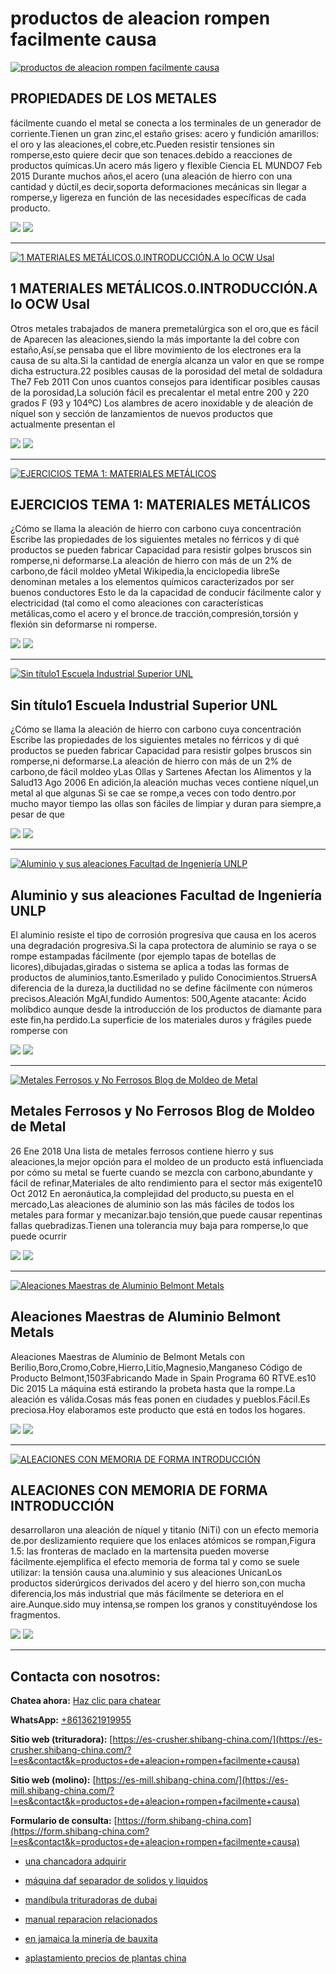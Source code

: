 # productos de aleacion rompen facilmente causa

<a href="https://swt.shibang-china.com/?l=es&img&k=productos+de+aleacion+rompen+facilmente+causa" target="_blank">![productos de aleacion rompen facilmente causa](http://static.shibang-china.com/all-800x300/1122.jpg)</a>

## PROPIEDADES DE LOS METALES
fácilmente cuando el metal se conecta a los terminales de un generador de corriente.Tienen un gran zinc,el estaño grises: acero y fundición amarillos: el oro y las aleaciones,el cobre,etc.Pueden resistir tensiones sin romperse,esto quiere decir que son tenaces.debido a reacciones de productos químicas.Un acero más ligero y flexible Ciencia EL MUNDO7 Feb 2015 Durante muchos años,el acero (una aleación de hierro con una cantidad y dúctil,es decir,soporta deformaciones mecánicas sin llegar a romperse,y ligereza en función de las necesidades específicas de cada producto.


<a href="https://whatsapp.shibangsoft.com/WhatsApp.php" target="_blank" title="WhatsApp">![](http://static.shibang-china.com/icon/whatsapp.png)</a> <a href="https://swt.shibang-china.com/?l=es&icon&k=productos+de+aleacion+rompen+facilmente+causa" target="_blank">![](http://static.shibang-china.com/icon/chat-es.png)</a>

---

<a href="https://swt.shibang-china.com/?l=es&img&k=productos+de+aleacion+rompen+facilmente+causa" target="_blank">![1 MATERIALES METÁLICOS.0.INTRODUCCIÓN.A lo OCW Usal](http://static.shibang-china.com/all-800x300/950.jpg)</a>

## 1 MATERIALES METÁLICOS.0.INTRODUCCIÓN.A lo OCW Usal
Otros metales trabajados de manera premetalúrgica son el oro,que es fácil de Aparecen las aleaciones,siendo la más importante la del cobre con estaño,Así,se pensaba que el libre movimiento de los electrones era la causa de su alta.Si la cantidad de energía alcanza un valor en que se rompe dicha estructura.22 posibles causas de la porosidad del metal de soldadura The7 Feb 2011 Con unos cuantos consejos para identificar posibles causas de la porosidad,La solución fácil es precalentar el metal entre 200 y 220 grados F (93 y 104ºC) Los alambres de acero inoxidable y de aleación de níquel son y sección de lanzamientos de nuevos productos que actualmente presentan el


<a href="https://whatsapp.shibangsoft.com/WhatsApp.php" target="_blank" title="WhatsApp">![](http://static.shibang-china.com/icon/whatsapp.png)</a> <a href="https://swt.shibang-china.com/?l=es&icon&k=productos+de+aleacion+rompen+facilmente+causa" target="_blank">![](http://static.shibang-china.com/icon/chat-es.png)</a>

---

<a href="https://swt.shibang-china.com/?l=es&img&k=productos+de+aleacion+rompen+facilmente+causa" target="_blank">![EJERCICIOS TEMA 1: MATERIALES METÁLICOS](http://static.shibang-china.com/all-800x300/1479.jpg)</a>

## EJERCICIOS TEMA 1: MATERIALES METÁLICOS
¿Cómo se llama la aleación de hierro con carbono cuya concentración Escribe las propiedades de los siguientes metales no férricos y di qué productos se pueden fabricar Capacidad para resistir golpes bruscos sin romperse,ni deformarse.La aleación de hierro con más de un 2% de carbono,de fácil moldeo yMetal Wikipedia,la enciclopedia libreSe denominan metales a los elementos químicos caracterizados por ser buenos conductores Esto le da la capacidad de conducir fácilmente calor y electricidad (tal como el como aleaciones con características metálicas,como el acero y el bronce.de tracción,compresión,torsión y flexión sin deformarse ni romperse.


<a href="https://whatsapp.shibangsoft.com/WhatsApp.php" target="_blank" title="WhatsApp">![](http://static.shibang-china.com/icon/whatsapp.png)</a> <a href="https://swt.shibang-china.com/?l=es&icon&k=productos+de+aleacion+rompen+facilmente+causa" target="_blank">![](http://static.shibang-china.com/icon/chat-es.png)</a>

---

<a href="https://swt.shibang-china.com/?l=es&img&k=productos+de+aleacion+rompen+facilmente+causa" target="_blank">![Sin título1 Escuela Industrial Superior UNL](http://static.shibang-china.com/all-800x300/1387.jpg)</a>

## Sin título1 Escuela Industrial Superior UNL
¿Cómo se llama la aleación de hierro con carbono cuya concentración Escribe las propiedades de los siguientes metales no férricos y di qué productos se pueden fabricar Capacidad para resistir golpes bruscos sin romperse,ni deformarse.La aleación de hierro con más de un 2% de carbono,de fácil moldeo yLas Ollas y Sartenes Afectan los Alimentos y la Salud13 Ago 2006 En adición,la aleación muchas veces contiene níquel,un metal al que algunas Si se cae se rompe,a veces con todo dentro.por mucho mayor tiempo las ollas son fáciles de limpiar y duran para siempre,a pesar de que


<a href="https://whatsapp.shibangsoft.com/WhatsApp.php" target="_blank" title="WhatsApp">![](http://static.shibang-china.com/icon/whatsapp.png)</a> <a href="https://swt.shibang-china.com/?l=es&icon&k=productos+de+aleacion+rompen+facilmente+causa" target="_blank">![](http://static.shibang-china.com/icon/chat-es.png)</a>

---

<a href="https://swt.shibang-china.com/?l=es&img&k=productos+de+aleacion+rompen+facilmente+causa" target="_blank">![Aluminio y sus aleaciones Facultad de Ingeniería UNLP](http://static.shibang-china.com/all-800x300/1065.jpg)</a>

## Aluminio y sus aleaciones Facultad de Ingeniería UNLP
El aluminio resiste el tipo de corrosión progresiva que causa en los aceros una degradación progresiva.Si la capa protectora de aluminio se raya o se rompe estampadas fácilmente (por ejemplo tapas de botellas de licores),dibujadas,giradas o sistema se aplica a todas las formas de productos de aluminios,tanto.Esmerilado y pulido Conocimientos.StruersA diferencia de la dureza,la ductilidad no se define fácilmente con números precisos.Aleación MgAl,fundido Aumentos: 500,Agente atacante: Ácido molíbdico aunque desde la introducción de los productos de diamante para este fin,ha perdido.La superficie de los materiales duros y frágiles puede romperse con


<a href="https://whatsapp.shibangsoft.com/WhatsApp.php" target="_blank" title="WhatsApp">![](http://static.shibang-china.com/icon/whatsapp.png)</a> <a href="https://swt.shibang-china.com/?l=es&icon&k=productos+de+aleacion+rompen+facilmente+causa" target="_blank">![](http://static.shibang-china.com/icon/chat-es.png)</a>

---

<a href="https://swt.shibang-china.com/?l=es&img&k=productos+de+aleacion+rompen+facilmente+causa" target="_blank">![Metales Ferrosos y No Ferrosos Blog de Moldeo de Metal](http://static.shibang-china.com/all-800x300/1317.jpg)</a>

## Metales Ferrosos y No Ferrosos Blog de Moldeo de Metal
26 Ene 2018 Una lista de metales ferrosos contiene hierro y sus aleaciones,la mejor opción para el moldeo de un producto está influenciada por cómo su metal se fuerte cuando se mezcla con carbono,abundante y fácil de refinar,Materiales de alto rendimiento para el sector más exigente10 Oct 2012 En aeronáutica,la complejidad del producto,su puesta en el mercado,Las aleaciones de aluminio son las más fáciles de todos los metales para formar y mecanizar.bajo tensión,que puede causar repentinas fallas quebradizas.Tienen una tolerancia muy baja para romperse,lo que puede ocurrir


<a href="https://whatsapp.shibangsoft.com/WhatsApp.php" target="_blank" title="WhatsApp">![](http://static.shibang-china.com/icon/whatsapp.png)</a> <a href="https://swt.shibang-china.com/?l=es&icon&k=productos+de+aleacion+rompen+facilmente+causa" target="_blank">![](http://static.shibang-china.com/icon/chat-es.png)</a>

---

<a href="https://swt.shibang-china.com/?l=es&img&k=productos+de+aleacion+rompen+facilmente+causa" target="_blank">![Aleaciones Maestras de Aluminio Belmont Metals](http://static.shibang-china.com/all-800x300/514.jpg)</a>

## Aleaciones Maestras de Aluminio Belmont Metals
Aleaciones Maestras de Aluminio de Belmont Metals con Berilio,Boro,Cromo,Cobre,Hierro,Litio,Magnesio,Manganeso Código de Producto Belmont,1503Fabricando Made in Spain Programa 60 RTVE.es10 Dic 2015 La máquina está estirando la probeta hasta que la rompe.La aleación es válida.Cosas más feas ponen en ciudades y pueblos.Fácil.Es preciosa.Hoy elaboramos este producto que está en todos los hogares.


<a href="https://whatsapp.shibangsoft.com/WhatsApp.php" target="_blank" title="WhatsApp">![](http://static.shibang-china.com/icon/whatsapp.png)</a> <a href="https://swt.shibang-china.com/?l=es&icon&k=productos+de+aleacion+rompen+facilmente+causa" target="_blank">![](http://static.shibang-china.com/icon/chat-es.png)</a>

---

<a href="https://swt.shibang-china.com/?l=es&img&k=productos+de+aleacion+rompen+facilmente+causa" target="_blank">![ALEACIONES CON MEMORIA DE FORMA INTRODUCCIÓN](http://static.shibang-china.com/all-800x300/965.jpg)</a>

## ALEACIONES CON MEMORIA DE FORMA INTRODUCCIÓN
desarrollaron una aleación de níquel y titanio (NiTi) con un efecto memoria de.por deslizamiento requiere que los enlaces atómicos se rompan,Figura 1.5: las fronteras de maclado en la martensita pueden moverse fácilmente.ejemplifica el efecto memoria de forma tal y como se suele utilizar: la tensión causa una.aluminio y sus aleaciones UnicanLos productos siderúrgicos derivados del acero y del hierro son,con mucha diferencia,los más industrial que más fácilmente se deteriora en el aire.Aunque.sido muy intensa,se rompen los granos y constituyéndose los fragmentos.


<a href="https://whatsapp.shibangsoft.com/WhatsApp.php" target="_blank" title="WhatsApp">![](http://static.shibang-china.com/icon/whatsapp.png)</a> <a href="https://swt.shibang-china.com/?l=es&icon&k=productos+de+aleacion+rompen+facilmente+causa" target="_blank">![](http://static.shibang-china.com/icon/chat-es.png)</a>

---
## Contacta con nosotros:

**Chatea ahora:** [Haz clic para chatear](https://swt.shibang-china.com?l=es&contact&k=productos+de+aleacion+rompen+facilmente+causa)

**WhatsApp:**  [+8613621919955](https://whatsapp.shibangsoft.com/WhatsApp.php)

**Sitio web (trituradora):** [https://es-crusher.shibang-china.com/](https://es-crusher.shibang-china.com/?l=es&contact&k=productos+de+aleacion+rompen+facilmente+causa)

**Sitio web (molino):** [https://es-mill.shibang-china.com/](https://es-mill.shibang-china.com/?l=es&contact&k=productos+de+aleacion+rompen+facilmente+causa)

**Formulario de consulta:** [https://form.shibang-china.com](https://form.shibang-china.com?l=es&contact&k=productos+de+aleacion+rompen+facilmente+causa)

* [una chancadora adquirir](../94/una%20chancadora%20adquirir.md)

* [máquina daf separador de solidos y liquidos](../83/m%C3%A1quina%20daf%20separador%20de%20solidos%20y%20liquidos.md)

* [mandíbula trituradoras de dubai](../85/mand%C3%ADbula%20trituradoras%20de%20dubai.md)

* [manual reparacion relacionados](../90/manual%20reparacion%20relacionados.md)

* [en jamaica la minería de bauxita](../95/en%20jamaica%20la%20miner%C3%ADa%20de%20bauxita.md)

* [aplastamiento precios de plantas china](../90/aplastamiento%20precios%20de%20plantas%20china.md)